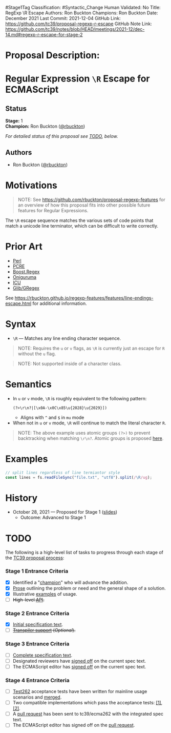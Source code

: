 #Stage1Tag
Classification: #Syntactic_Change
Human Validated: No
Title: RegExp \R Escape
Authors: Ron Buckton
Champions: Ron Buckton
Date: December 2021
Last Commit: 2021-12-04
GitHub Link: https://github.com/tc39/proposal-regexp-r-escape
GitHub Note Link: https://github.com/tc39/notes/blob/HEAD/meetings/2021-12/dec-14.md#regexp-r-escape-for-stage-2

# Proposal Description:
<!--#region:intro-->
# Regular Expression `\R` Escape for ECMAScript

<!--#endregion:intro-->

<!--#region:status-->
## Status

**Stage:** 1  
**Champion:** Ron Buckton ([@rbuckton](https://github.com/rbuckton))  

_For detailed status of this proposal see [TODO](#todo), below._  
<!--#endregion:status-->

<!--#region:authors-->
## Authors

* Ron Buckton ([@rbuckton](https://github.com/rbuckton))  
<!--#endregion:authors-->

<!--#region:motivations-->
# Motivations

> NOTE: See https://github.com/rbuckton/proposal-regexp-features for an overview of
> how this proposal fits into other possible future features for Regular Expressions.

The `\R` escape sequence matches the various sets of code points that match a unicode line terminator, which can be difficult to write correctly.

<!--#endregion:motivations-->

<!--#region:prior-art-->
# Prior Art 

* [Perl](https://rbuckton.github.io/regexp-features/engines/perl.html#feature-line-endings-escape)  
* [PCRE](https://rbuckton.github.io/regexp-features/engines/pcre.html#feature-line-endings-escape)  
* [Boost.Regex](https://rbuckton.github.io/regexp-features/engines/boost.regex.html#feature-line-endings-escape)  
* [Oniguruma](https://rbuckton.github.io/regexp-features/engines/oniguruma.html#feature-line-endings-escape)  
* [ICU](https://rbuckton.github.io/regexp-features/engines/icu.html#feature-line-endings-escape)  
* [Glib/GRegex](https://rbuckton.github.io/regexp-features/engines/glib-gregex.html#feature-line-endings-escape)  

See https://rbuckton.github.io/regexp-features/features/line-endings-escape.html for additional information.

<!--#endregion:prior-art-->

<!--#region:syntax-->
# Syntax

- `\R` &mdash; Matches any line ending character sequence.

> NOTE: Requires the `u` or `v` flags, as `\R` is currently just an escape for `R` without the `u` flag.

> NOTE: Not supported inside of a character class.


<!--#endregion:syntax-->

<!--#region:semantics-->
# Semantics

- In `u` or `v` mode, `\R` is roughly equivalent to the following pattern:
  ```re
  (?>\r\n?|[\x0A-\x0C\x85\u{2028}\u{2029}])
  ```
  - Aligns with `^` and `$` in `mu` mode
- When not in `u` or `v` mode, `\R` will continue to match the literal character `R`.

> NOTE: The above example uses atomic groups `(?>)` to prevent backtracking when matching `\r\n?`. Atomic groups is proposed [here](https://github.com/rbuckton/proposal-regexp-atomic-operators).

<!--#endregion:semantics-->

<!--#region:examples-->
# Examples

```js
// split lines regardless of line termiantor style
const lines = fs.readFileSync("file.txt", "utf8").split(/\R/ug);
```

<!--#endregion:examples-->

<!--#region:api-->
<!-- # API -->

<!--#endregion:api-->

<!--#region:grammar-->
<!-- # Grammar

```grammarkdown
``` -->
<!--#endregion:grammar-->

<!--#region:references-->
<!-- # References

> TODO: Provide links to other specifications, etc.

* [Title](url)   -->
<!--#endregion:references-->

# History

- October 28, 2021 &mdash; Proposed for Stage 1 ([slides](https://1drv.ms/p/s!AjgWTO11Fk-TkfoQmhSpEYYM0spVqg?e=zsP6g4))
  - Outcome: Advanced to Stage 1

<!--#region:todo-->
# TODO

The following is a high-level list of tasks to progress through each stage of the [TC39 proposal process](https://tc39.github.io/process-document/):

### Stage 1 Entrance Criteria

* [x] Identified a "[champion][Champion]" who will advance the addition.  
* [x] [Prose][Prose] outlining the problem or need and the general shape of a solution.  
* [x] Illustrative [examples][Examples] of usage.  
* [ ] ~~High-level [API][API].~~  

### Stage 2 Entrance Criteria

* [x] [Initial specification text][Specification].  
* [ ] ~~[Transpiler support][Transpiler] (_Optional_).~~  

### Stage 3 Entrance Criteria

* [ ] [Complete specification text][Specification].  
* [ ] Designated reviewers have [signed off][Stage3ReviewerSignOff] on the current spec text.  
* [ ] The ECMAScript editor has [signed off][Stage3EditorSignOff] on the current spec text.  

### Stage 4 Entrance Criteria

* [ ] [Test262](https://github.com/tc39/test262) acceptance tests have been written for mainline usage scenarios and [merged][Test262PullRequest].  
* [ ] Two compatible implementations which pass the acceptance tests: [\[1\]][Implementation1], [\[2\]][Implementation2].  
* [ ] A [pull request][Ecma262PullRequest] has been sent to tc39/ecma262 with the integrated spec text.  
* [ ] The ECMAScript editor has signed off on the [pull request][Ecma262PullRequest].  
<!--#endregion:todo-->

<!-- The following links are used throughout the README: -->

[Process]: https://tc39.es/process-document/
[Proposals]: https://github.com/tc39/proposals/
[Grammarkdown]: http://github.com/rbuckton/grammarkdown#readme
[Champion]: #status
[Prose]: #motivations
[Examples]: #examples
[API]: #api
[Specification]: https://tc39.es/proposal-regexp-r-escape

[Transpiler]: #todo
[Stage3ReviewerSignOff]: #todo
[Stage3EditorSignOff]: #todo
[Test262PullRequest]: #todo
[Implementation1]: #todo
[Implementation2]: #todo
[Ecma262PullRequest]: #todo
